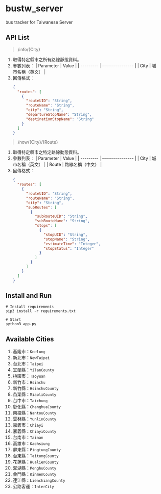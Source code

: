 # bustw_server

bus tracker for Taiwanese Server

## API List

> /info/{City}

1. 取得特定縣市之所有路線靜態資料。
2. 參數列表：
    | Parameter | Value            |
    | --------- | ---------------- |
    | City      | 城市名稱（英文） |
3. 回傳格式：
    ```json
    {
      "routes": [
        {
          "routeUID": "String",
          "routeName": "String",
          "city": "String",
          "departureStopName": "String",
          "destinationStopName": "String"
        }
      ]
    }
    ```

> /now/{City}/{Route}

1. 取得特定縣市之特定路線動態資料。
2. 參數列表：
    | Parameter | Value            |
    | --------- | ---------------- |
    | City      | 城市名稱（英文） |
    | Route     | 路線名稱（中文） |
3. 回傳格式：
    ```json
    {
      "routes": [
        {
          "routeUID": "String",
          "routeName": "String",
          "city": "String",
          "subRoutes": [
            {
              "subRouteUID": "String",
              "subRouteName": "String",
              "stops": [
                {
                  "stopUID": "String",
                  "stopName": "String",
                  "estimateTime": "Integer",
                  "stopStatus": "Integer"
                }
              ]
            }
          ]
        }
      ]
    }
    ```

## Install and Run

```shell
# Install requirements
pip3 install -r requirements.txt

# Start
python3 app.py
```

## Available Cities

1. 基隆市：`Keelung`
2. 新北市：`NewTaipei`
3. 台北市：`Taipei`
4. 宜蘭縣：`YilanCounty`
5. 桃園市：`Taoyuan`
6. 新竹市：`Hsinchu`
7. 新竹縣：`HsinchuCounty`
8. 苗栗縣：`MiaoliCounty`
9. 台中市：`Taichung`
10. 彰化縣：`ChanghuaCounty`
11. 南投縣：`NantouCounty`
12. 雲林縣：`YunlinCounty`
13. 嘉義市：`Chiayi`
14. 嘉義縣：`ChiayiCounty`
15. 台南市：`Tainan`
16. 高雄市：`Kaohsiung`
17. 屏東縣：`PingtungCounty`
18. 台東縣：`TaitungCounty`
19. 花蓮縣：`HualienCounty`
20. 澎湖縣：`PenghuCounty`
21. 金門縣：`KinmenCounty`
22. 連江縣：`LienchiangCounty`
23. 公路客運：`InterCity`

